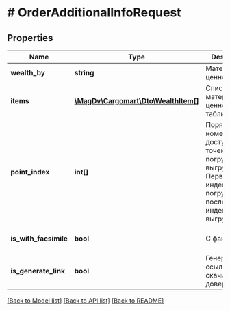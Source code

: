 # # OrderAdditionalInfoRequest

## Properties

Name | Type | Description | Notes
------------ | ------------- | ------------- | -------------
**wealth_by** | **string** | Материальных ценностей по | [optional]
**items** | [**\MagDv\Cargomart\Dto\WealthItem[]**](WealthItem.md) | Список материальных ценностей для таблицы |
**point_index** | **int[]** | Порядковые номера из доступных точек погрузки/выгрузки. Первый индекс - погрузка, последний индекс - выгрузка | [optional]
**is_with_facsimile** | **bool** | С факсимиле | [optional] [default to false]
**is_generate_link** | **bool** | Генерировать ссылку на скачивание доверенности | [optional] [default to false]

[[Back to Model list]](../../README.md#models) [[Back to API list]](../../README.md#endpoints) [[Back to README]](../../README.md)
